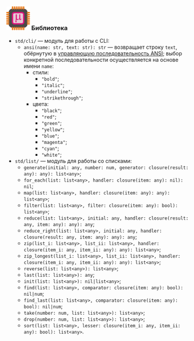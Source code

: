 ### ![](logo/logo.png) Библиотека

* `std/cli/` &mdash; модуль для работы с CLI:
	* `ansi(name: str, text: str): str` &mdash; возвращает строку `text`, обёрнутую в [управляющую последовательность ANSI](https://ru.wikipedia.org/wiki/Управляющие_последовательности_ANSI); выбор конкретной последовательности осуществляется на основе имени `name`:
		* стили:
			* `"bold"`;
			* `"italic"`;
			* `"underline"`;
			* `"strikethrough"`;
		* цвета:
			* `"black"`;
			* `"red"`;
			* `"green"`;
			* `"yellow"`;
			* `"blue"`;
			* `"magenta"`;
			* `"cyan"`;
			* `"white"`;
* `std/list/` &mdash; модуль для работы со списками:
	* `generate(initial: any, number: num, generator: closure(result: any): any): list<any>`;
	* `for_each(list: list<any>, handler: closure(item: any): nil): nil`;
	* `map(list: list<any>, handler: closure(item: any): any): list<any>`;
	* `filter(list: list<any>, filter: closure(item: any): bool): list<any>`;
	* `reduce(list: list<any>, initial: any, handler: closure(result: any, item: any): any): any`;
	* `reduce_right(list: list<any>, initial: any, handler: closure(result: any, item: any): any): any`;
	* `zip(list_i: list<any>, list_ii: list<any>, handler: closure(item_i: any, item_ii: any): any): list<any>`;
	* `zip_longest(list_i: list<any>, list_ii: list<any>, handler: closure(item_i: any, item_ii: any): any): list<any>`;
	* `reverse(list: list<any>): list<any>`;
	* `last(list: list<any>): any`;
	* `init(list: list<any>): nil|list<any>`;
	* `find(list: list<any>, comparator: closure(item: any): bool): nil|num`;
	* `find_last(list: list<any>, comparator: closure(item: any): bool): nil|num`;
	* `take(number: num, list: list<any>): list<any>`;
	* `drop(number: num, list: list<any>): list<any>`;
	* `sort(list: list<any>, lesser: closure(item_i: any, item_ii: any): bool): list<any>`.
